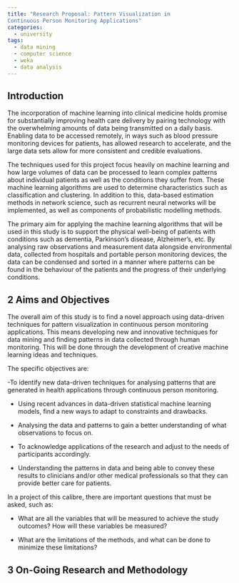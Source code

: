 ```yaml
---
title: "Research Proposal: Pattern Visualization in
Continuous Person Monitoring Applications"
categories:
  - university
tags:
  - data mining
  - computer science
  - weka
  - data analysis
---
```


## Introduction
The incorporation of machine learning into clinical medicine holds promise for substantially
improving health care delivery by pairing technology with the overwhelming amounts of
data being transmitted on a daily basis. Enabling data to be accessed remotely, in ways such
as blood pressure monitoring devices for patients, has allowed research to accelerate, and the
large data sets allow for more consistent and credible evaluations.

The techniques used for this project focus heavily on machine learning and how large volumes
of data can be processed to learn complex patterns about individual patients as well
as the conditions they suffer from. These machine learning algorithms are used to determine
characteristics such as classification and clustering. In addition to this, data-based estimation
methods in network science, such as recurrent neural networks will be implemented, as well
as components of probabilistic modelling methods.

The primary aim for applying the machine learning algorithms that will be used in this
study is to support the physical well-being of patients with conditions such as dementia,
Parkinson’s disease, Alzheimer’s, etc. By analysing raw observations and measurement data
alongside environmental data, collected from hospitals and portable person monitoring devices,
the data can be condensed and sorted in a manner where patterns can be found in the
behaviour of the patients and the progress of their underlying conditions.

## 2 Aims and Objectives
The overall aim of this study is to find a novel approach using data-driven techniques for
pattern visualization in continuous person monitoring applications. This means developing
new and innovative techniques for data mining and finding patterns in data collected through
human monitoring. This will be done through the development of creative machine learning
ideas and techniques.

The specific objectives are:

-To identify new data-driven techniques for analysing patterns that are generated in
health applications through continuous person monitoring.

- Using recent advances in data-driven statistical machine learning models, find a new
ways to adapt to constraints and drawbacks.

- Analysing the data and patterns to gain a better understanding of what observations to
focus on.

- To acknowledge applications of the research and adjust to the needs of participants accordingly.

- Understanding the patterns in data and being able to convey these results to clinicians
and/or other medical professionals so that they can provide better care for patients.

In a project of this calibre, there are important questions that must be asked, such as:

- What are all the variables that will be measured to achieve the study outcomes? How
will these variables be measured?

- What are the limitations of the methods, and what can be done to minimize these limitations?

## 3 On-Going Research and Methodology
